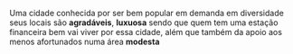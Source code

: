 Uma cidade conhecida por ser bem popular em demanda em diversidade seus locais são **agradáveis**, **luxuosa** sendo que quem tem uma estação financeira bem vai viver por essa cidade, além que também da apoio aos menos afortunados numa área **modesta**